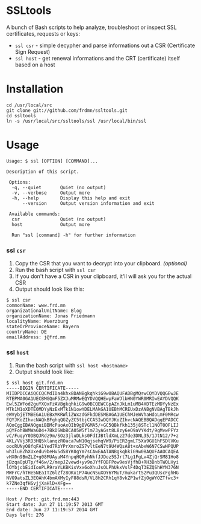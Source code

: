 SSLtools
========

A bunch of Bash scripts to help analyze, troubleshoot or inspect SSL certificates, requests or keys:

* `ssl csr` - simple decypher and parse informations out a CSR (Certificate Sign Request)
* `ssl host` - get renewal informations and the CRT (certificate) itself based on a host

# Installation

```shell
cd /usr/local/src
git clone git://github.com/frdmn/ssltools.git
cd ssltools
ln -s /usr/local/src/ssltools/ssl /usr/local/bin/ssl
```

# Usage

```shell
Usage: $ ssl [OPTION] [COMMAND]...

Description of this script.

 Options:
  -q, --quiet       Quiet (no output)
  -v, --verbose     Output more
  -h, --help        Display this help and exit
      --version     Output version information and exit

 Available commands:
  csr               Quiet (no output)
  host              Output more

  Run "ssl [command] -h" for further information
```

### ssl `csr`

1. Copy the CSR that you want to decrypt into your clipboard. _(optional)_
1. Run the bash script with `ssl csr`
1. If you don't have a CSR in your clipboard, it'll will ask you for the actual CSR
1. Output should look like this:

```shell
$ ssl csr  
commonName: www.frd.mn  
organizationalUnitName: Blog  
organizationName: Jonas Friedmann  
localityName: Wuerzburg  
stateOrProvinceName: Bayern  
countryName: DE  
emailAddress: j@frd.mn  
```

### ssl `host`

1. Run the bash script with `ssl host <hostname>`
1. Output should look like:

```shell
$ ssl host git.frd.mn
-----BEGIN CERTIFICATE-----
MIIDPDCCAiQCCQCMdIDa4khx8DANBgkqhkiG9w0BAQUFADBgMQswCQYDVQQGEwJE
RTEPMA0GA1UECBMGQmF5ZXJuMRMwEQYDVQQHEwpFaWJlbHN0YWR0MRIwEAYDVQQK
Ewl5ZWFod2guYXQxFzAVBgkqhkiG9w0BCQEWCGpAZnJkLm1uMB4XDTEzMDYyNzEx
MTk1N1oXDTE0MDYyNzExMTk1N1owYDELMAkGA1UEBhMCREUxDzANBgNVBAgTBkJh
eWVybjETMBEGA1UEBxMKRWliZWxzdGFkdDESMBAGA1UEChMJeWVhaHdoLmF0MRcw
FQYJKoZIhvcNAQkBFghqQGZyZC5tbjCCASIwDQYJKoZIhvcNAQEBBQADggEPADCC
AQoCggEBANOguiBBMcPaoAxOIb9gBVGMA5/+GC5QBkfkh135j8STcl1NOT0OFLIJ
pQYFohBWMWa6D4+7BkDSWbBCA05W5flm73yAGst8L8zy6eO9aVYKdt/9gMvwPFYz
vC/FuqyY0DBQJRdz9m/SOz3jluDLks0FdIJBtldXmLz27de3DNL35/1JtN12/7+z
4KL/VVj3RD3HQ5klanqzROaca7wN10qjsehqVW9/PiER2gmLT5Xa9GU1hFSDlVKu
oocRUNyO8fqFA1Yed7RbYPrXmroZS7vltEeN7t9U4WQsA8t+xAbxW6N7CSwHPQUP
wh3luBZhXUxedu9beHv5d58YK0gYm7sCAwEAATANBgkqhkiG9w0BAQUFAAOCAQEA
vHX0n9BmZLZ+g08MUAyuM4YnpqHQRyhNkfJJDoz5SJrt7Lg1FgLv4ZjQrSM81Ho8
jBzqaOpUTp/f46w/2/mepJZvewd+yv9oJYfFQBFPow9esVjfhB+RH3BnbTWQLHyi
lOYbjcbEidIonPLR9raYLKBKisVxx6oXhuJsOLPhUkxVslF4DqT3EZQShHYN376N
MWFrC/hTHe5NEaITZ6lZfz8OKx1P74ucNSuXOY6YMuT/mukartS2Pu3QUscFghHG
NVG9atsZL3EOAhK4bmAXMyIyF88dsR/VL8h2CRh1qY8vkZP1wfZjOgWYOZTfwc3+
k7ZNe3qfHSvjjXaHlD+XFg==
-----END CERTIFICATE-----

Host / Port: git.frd.mn:443
Start date: Jun 27 11:19:57 2013 GMT
End date: Jun 27 11:19:57 2014 GMT
Days left: 276
```

